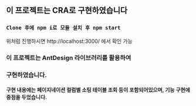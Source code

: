 ## 이 프로젝트는 CRA로 구현하였습니다

### `Clone 후에 npm i로 모듈 설치 후 npm start`

위처럼 진행하시면 http://localhost:3000/ 에서 확인 가능

### 이 프로젝트는 AntDesign 라이브러리를 활용하여

### 구현하였습니다.

#### 구현 내용에는 페이지네이션 컬럼별 소팅 테이블 조회 등이 포함되어있으며, 기능 구현에 중점을 두었습니다.
